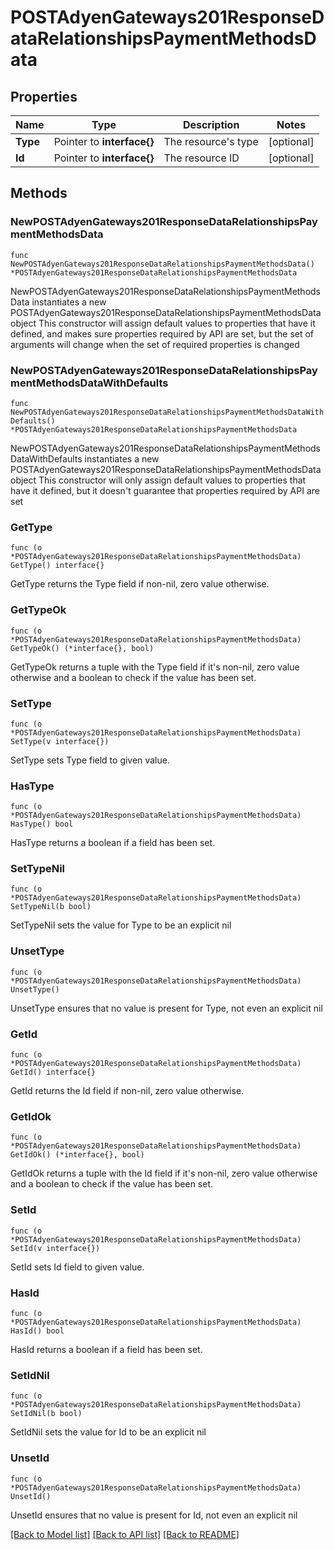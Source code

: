 # POSTAdyenGateways201ResponseDataRelationshipsPaymentMethodsData

## Properties

Name | Type | Description | Notes
------------ | ------------- | ------------- | -------------
**Type** | Pointer to **interface{}** | The resource&#39;s type | [optional] 
**Id** | Pointer to **interface{}** | The resource ID | [optional] 

## Methods

### NewPOSTAdyenGateways201ResponseDataRelationshipsPaymentMethodsData

`func NewPOSTAdyenGateways201ResponseDataRelationshipsPaymentMethodsData() *POSTAdyenGateways201ResponseDataRelationshipsPaymentMethodsData`

NewPOSTAdyenGateways201ResponseDataRelationshipsPaymentMethodsData instantiates a new POSTAdyenGateways201ResponseDataRelationshipsPaymentMethodsData object
This constructor will assign default values to properties that have it defined,
and makes sure properties required by API are set, but the set of arguments
will change when the set of required properties is changed

### NewPOSTAdyenGateways201ResponseDataRelationshipsPaymentMethodsDataWithDefaults

`func NewPOSTAdyenGateways201ResponseDataRelationshipsPaymentMethodsDataWithDefaults() *POSTAdyenGateways201ResponseDataRelationshipsPaymentMethodsData`

NewPOSTAdyenGateways201ResponseDataRelationshipsPaymentMethodsDataWithDefaults instantiates a new POSTAdyenGateways201ResponseDataRelationshipsPaymentMethodsData object
This constructor will only assign default values to properties that have it defined,
but it doesn't guarantee that properties required by API are set

### GetType

`func (o *POSTAdyenGateways201ResponseDataRelationshipsPaymentMethodsData) GetType() interface{}`

GetType returns the Type field if non-nil, zero value otherwise.

### GetTypeOk

`func (o *POSTAdyenGateways201ResponseDataRelationshipsPaymentMethodsData) GetTypeOk() (*interface{}, bool)`

GetTypeOk returns a tuple with the Type field if it's non-nil, zero value otherwise
and a boolean to check if the value has been set.

### SetType

`func (o *POSTAdyenGateways201ResponseDataRelationshipsPaymentMethodsData) SetType(v interface{})`

SetType sets Type field to given value.

### HasType

`func (o *POSTAdyenGateways201ResponseDataRelationshipsPaymentMethodsData) HasType() bool`

HasType returns a boolean if a field has been set.

### SetTypeNil

`func (o *POSTAdyenGateways201ResponseDataRelationshipsPaymentMethodsData) SetTypeNil(b bool)`

 SetTypeNil sets the value for Type to be an explicit nil

### UnsetType
`func (o *POSTAdyenGateways201ResponseDataRelationshipsPaymentMethodsData) UnsetType()`

UnsetType ensures that no value is present for Type, not even an explicit nil
### GetId

`func (o *POSTAdyenGateways201ResponseDataRelationshipsPaymentMethodsData) GetId() interface{}`

GetId returns the Id field if non-nil, zero value otherwise.

### GetIdOk

`func (o *POSTAdyenGateways201ResponseDataRelationshipsPaymentMethodsData) GetIdOk() (*interface{}, bool)`

GetIdOk returns a tuple with the Id field if it's non-nil, zero value otherwise
and a boolean to check if the value has been set.

### SetId

`func (o *POSTAdyenGateways201ResponseDataRelationshipsPaymentMethodsData) SetId(v interface{})`

SetId sets Id field to given value.

### HasId

`func (o *POSTAdyenGateways201ResponseDataRelationshipsPaymentMethodsData) HasId() bool`

HasId returns a boolean if a field has been set.

### SetIdNil

`func (o *POSTAdyenGateways201ResponseDataRelationshipsPaymentMethodsData) SetIdNil(b bool)`

 SetIdNil sets the value for Id to be an explicit nil

### UnsetId
`func (o *POSTAdyenGateways201ResponseDataRelationshipsPaymentMethodsData) UnsetId()`

UnsetId ensures that no value is present for Id, not even an explicit nil

[[Back to Model list]](../README.md#documentation-for-models) [[Back to API list]](../README.md#documentation-for-api-endpoints) [[Back to README]](../README.md)


